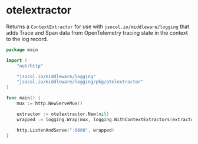 # otelextractor

Returns a `ContextExtractor` for use with `jsocol.io/middleware/logging`
that adds Trace and Span data from OpenTelemetry tracing state in the
context to the log record.

```go
package main

import (
	"net/http"

	"jsocol.io/middleware/logging"
	"jsocol.io/middleware/logging/pkg/otelextractor"
)

func main() {
	mux := http.NewServeMux()

	extractor := otelextractor.New(nil)
	wrapped := logging.Wrap(mux, logging.WithContextExtractors(extractor))

	http.ListenAndServe(":8000", wrapped)
}
```
